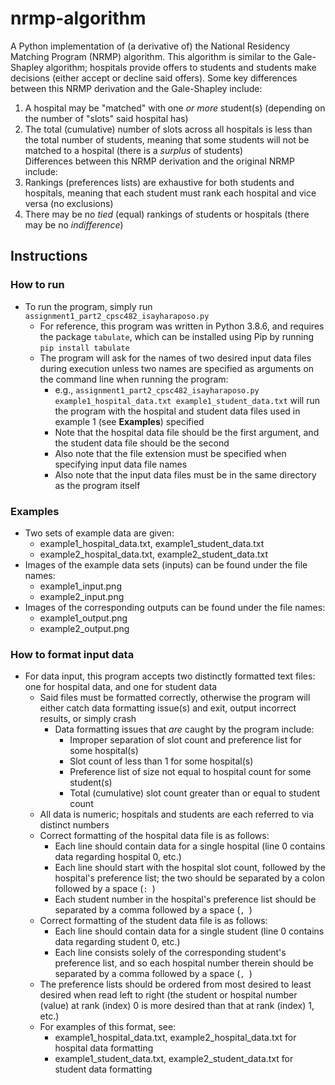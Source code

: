 # nrmp-algorithm
A Python implementation of (a derivative of) the National Residency Matching Program (NRMP) algorithm. This algorithm is similar to the Gale-Shapley algorithm; hospitals provide offers to students and students make decisions (either accept or decline said offers). Some key differences between this NRMP derivation and the Gale-Shapley include:
1. A hospital may be "matched" with one *or more* student(s) (depending on the number of "slots" said hospital has)
2. The total (cumulative) number of slots across all hospitals is less than the total number of students, meaning that some students will not be matched to a hospital (there is a *surplus* of students)
<br>Differences between this NRMP derivation and the original NRMP include:
1. Rankings (preferences lists) are exhaustive for both students and hospitals, meaning that each student must rank each hospital and vice versa (no exclusions)
2. There may be no *tied* (equal) rankings of students or hospitals (there may be no *indifference*)

## Instructions
### How to run
- To run the program, simply run `assignment1_part2_cpsc482_isayharaposo.py`
    - For reference, this program was written in Python 3.8.6, and requires the package `tabulate`, which can be installed using Pip by running `pip install tabulate`
    - The program will ask for the names of two desired input data files during execution unless two names are specified as arguments on the command line when running the program:
        - e.g., `assignment1_part2_cpsc482_isayharaposo.py example1_hospital_data.txt example1_student_data.txt` will run the program with the hospital and student data files used in example 1 (see **Examples**) specified
        - Note that the hospital data file should be the first argument, and the student data file should be the second
        - Also note that the file extension must be specified when specifying input data file names
        - Also note that the input data files must be in the same directory as the program itself
### Examples
- Two sets of example data are given:
    - example1_hospital_data.txt, example1_student_data.txt
    - example2_hospital_data.txt, example2_student_data.txt
- Images of the example data sets (inputs) can be found under the file names:
    - example1_input.png
    - example2_input.png
- Images of the corresponding outputs can be found under the file names:
    - example1_output.png
    - example2_output.png
### How to format input data
- For data input, this program accepts two distinctly formatted text files: one for hospital data, and one for student data
    - Said files must be formatted correctly, otherwise the program will either catch data formatting issue(s) and exit,
    output incorrect results, or simply crash
        - Data formatting issues that *are* caught by the program include:
            - Improper separation of slot count and preference list for some hospital(s)
            - Slot count of less than 1 for some hospital(s)
            - Preference list of size not equal to hospital count for some student(s)
            - Total (cumulative) slot count greater than or equal to student count
    - All data is numeric; hospitals and students are each referred to via distinct numbers
    - Correct formatting of the hospital data file is as follows:
        - Each line should contain data for a single hospital (line 0 contains data regarding hospital 0, etc.)
        - Each line should start with the hospital slot count, followed by the hospital's preference list; the two should be separated
        by a colon followed by a space (`: `)
        - Each student number in the hospital's preference list should be separated by a comma followed by a space (`, `)
    - Correct formatting of the student data file is as follows:
        - Each line should contain data for a single student (line 0 contains data regarding student 0, etc.)
        - Each line consists solely of the corresponding student's preference list, and so each hospital number therein should be separated by a comma followed by a space (`, `)
    - The preference lists should be ordered from most desired to least desired when read left to right (the student or hospital number (value) at rank (index) 0 is more desired than that at rank (index) 1, etc.)
    - For examples of this format, see:
        - example1_hospital_data.txt, example2_hospital_data.txt for hospital data formatting
        - example1_student_data.txt, example2_student_data.txt for student data formatting
